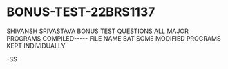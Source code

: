 # BONUS-TEST-22BRS1137
SHIVANSH SRIVASTAVA BONUS TEST QUESTIONS
ALL MAJOR PROGRAMS COMPILED----- FILE NAME BAT
SOME MODIFIED PROGRAMS KEPT INDIVIDUALLY

-SS
